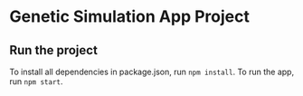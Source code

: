 # Genetic Simulation App Project

## Run the project

To install all dependencies in package.json, run `npm install`.
To run the app, run `npm start`.

